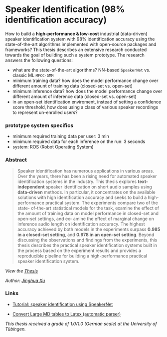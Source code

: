 # Speaker Identification (98% identification accuracy)

How to build a __high-performance \& low-cost__ industrial (data-driven) speaker identification system with 98% identification accuracy using the state-of-the-art algorithms implemented with open-source packages and frameworks? This thesis describes an extensive research conducted towards the goal of building such a system prototype. The research answers the following questions:

- what are the state-of-the-art algorithms? NN-based `SpeakerNet` vs. classic ML `MFCC-GMM`
- minimum training data? how does the model performance change over different amount of training data (closed-set vs. open-set)
- minimum inference data? how does the model performance change over different amount of inference data (closed-set vs. open-set)
- in an open-set identification enviroment, instead of setting a confidence score threshold, how does using a class of various speaker recordings to represent un-enrolled users?


### prototype system specifics

- minimum required training data per user: 3 min
- minimum required data for each inference on the run: 3 seconds
- system: ROS (Robot Operating System)


### Abstract

> Speaker identification has numerous applications in various areas. Over the years, there has been a rising need for automated speaker identification systems in the industry. This thesis explores __text-independent__ speaker identification on short audio samples using __data-driven__ methods. In particular, it concentrates on the available solutions with high identification accuracy and seeks to build a high-performance practical system. The experiments compare two of the state- of-the-art statistical models for the task, examine the effect of the amount of training data on model performance in closed-set and open-set settings, and ex- amine the effect of marginal change on inference audio length on identification accuracy. The highest accuracy achieved by both models in the experiments surpass __0.985 in a closed-set setting__, and __0.978 in an open-set setting__. Beyond discussing the observations and findings from the experiments, this thesis describes the practical speaker identification systems built in the process based on the experiment results and provides a reproducible pipeline for building a high-performance practical speaker identification system.

_View the [Thesis](https://drive.google.com/file/d/1wwnwZCggz4F4Jgulazgf30MfqzDbgCSN/view?usp=sharing)_

_Author: [Jinghua Xu](https://jinhxu.github.io/)_


### Links

* [Tutorial: speaker identification using SpeakerNet](https://github.com/JINHXu/tutorial-speaker-identification-with-nemo)

* [Convert Large MD tables to Latex (automatic parser)](https://github.com/JINHXu/MDtable2Latex)

_This thesis received a grade of 1.0/1.0 (German scale) at the University of Tübingen._
